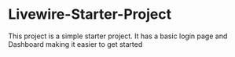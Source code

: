 # Livewire-Starter-Project
This project is a simple starter project. It has a basic login page and Dashboard making it easier to get started
